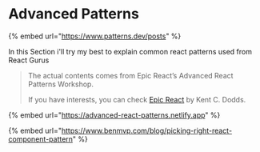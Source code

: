 # Advanced Patterns

{% embed url="https://www.patterns.dev/posts" %}

In this Section i'll try my best to explain common react patterns used from  React Gurus

> The actual contents comes from Epic React’s Advanced React Patterns Workshop.
>
> If you have interests, you can check [Epic React](https://epicreact.dev) by Kent C. Dodds.

{% embed url="https://advanced-react-patterns.netlify.app" %}

{% embed url="https://www.benmvp.com/blog/picking-right-react-component-pattern" %}
